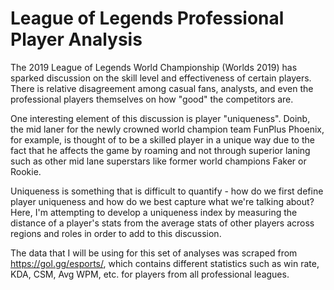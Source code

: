 # League of Legends Professional Player Analysis
The 2019 League of Legends World Championship (Worlds 2019) has sparked discussion on the skill level and effectiveness of certain players. There is relative disagreement among casual fans, analysts, and even the professional players themselves on how "good" the competitors are. 

One interesting element of this discussion is player "uniqueness". Doinb, the mid laner for the newly crowned world champion team FunPlus Phoenix, for example, is thought of to be a skilled player in a unique way due to the fact that he affects the game by roaming and not through superior laning such as other mid lane superstars like former world champions Faker or Rookie.

Uniqueness is something that is difficult to quantify - how do we first define player uniqueness and how do we best capture what we're talking about? Here, I'm attempting to develop a uniqueness index by measuring the distance of a player's stats from the average stats of other players across regions and roles in order to add to this discussion.

The data that I will be using for this set of analyses was scraped from https://gol.gg/esports/, which contains different statistics such as win rate, KDA, CSM, Avg WPM, etc. for players from all professional leagues. 
